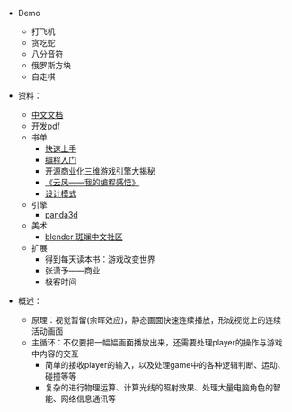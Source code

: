 - Demo
    - 打飞机
    - 贪吃蛇
    - 八分音符
    - 俄罗斯方块
    - 自走棋
    
- 资料：
    - [中文文档](https://blog.csdn.net/qq_41556318/article/details/85880263)
    - [开发pdf](https://evanli.github.io/programming-book-3/Python/用Python%20和%20Pygame%20写游戏%20-%20从入门到精通.pdf)
    - 书单
        - [快速上手](http://down.yabook.org/file/402712-332896173)
        - [编程入门](https://www.zhihu.com/pub/reader/119584851/chapter/1058121444441042944)
        - [开源商业化三维游戏引擎大揭秘 ](https://cread.jd.com/read/startRead.action?bookId=30133881&readType=3)
        - [《云风——我的编程感悟》 ](http://www.xwood.net/_site_domain_/_root/5870/5930/5932/t_c264871.html)
        - [设计模式]()
    - 引擎
        - [panda3d](https://www.panda3d.org/)
    - 美术
        - [blender 斑斓中文社区](https://www.blendercn.org/#top)    
    - 扩展
        - 得到每天读本书：游戏改变世界
        - 张潇予——商业
        - 极客时间    
- 概述：
    - 原理：视觉暂留(余晖效应)，静态画面快速连续播放，形成视觉上的连续活动画面
    - 主循环：不仅要把一幅幅画面播放出来，还需要处理player的操作与游戏中内容的交互
        - 简单的接收player的输入，以及处理game中的各种逻辑判断、运动、碰撞等等
        - 复杂的进行物理运算、计算光线的照射效果、处理大量电脑角色的智能、网络信息通讯等
        
               